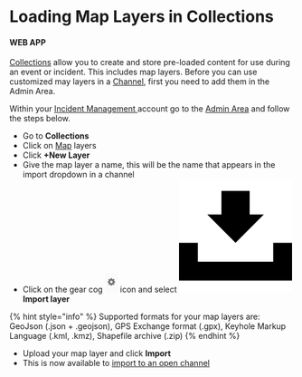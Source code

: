 # Loading Map Layers in Collections

#### WEB APP

[Collections](../admin-area/collections/) allow you to create and store pre-loaded content for use during an event or incident. This includes map layers. Before you can use customized may layers in a [Channel](../channels/), first you need to add them in the Admin Area. 

Within your [Incident Management ](../getting-started.md)account go to the [Admin Area](../admin-area/) and follow the steps below.

* Go to **Collections**
* Click on [Map](./) layers
* Click **+New Layer**
* Give the map layer a name, this will be the name that appears in the import dropdown in a channel
* Click on the gear cog ![](<../../.gitbook/assets/gear icon.png>) icon and select ![](<../../.gitbook/assets/import icon.png>) **Import layer**

{% hint style="info" %}
Supported formats for your map layers are: GeoJson (.json + .geojson), GPS Exchange format (.gpx), Keyhole Markup Language (.kml, .kmz), Shapefile archive (.zip)
{% endhint %}

* Upload your map layer and click **Import**
* This is now available to [import to an open channel](importing-map-layers-into-a-channel.md)
